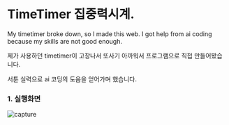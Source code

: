 # TimeTimer 집중력시계.

My timetimer broke down, so I made this web.
I got help from ai coding because my skills are not good enough.

제가 사용하던 timetimer이 고장나서 또사기 아까워서 프로그램으로 직접 만들어봤습니다.

서툰 실력으로 ai 코딩의 도움을 얻어가며 했습니다.

### 1. 실행화면
![capture](https://github.com/jhon-rjf/timetimer/assets/61873563/b39b7fa0-d82c-4642-858f-7697f2838e46)
